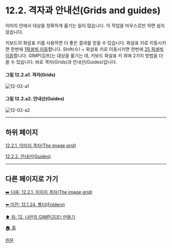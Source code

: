 # 12.2. 격자과 안내선(Grids and guides)
이미지 안에서 대상을 정확하게 옮기는 일이 많습니다. 이 작업을 마우스로만 하면 쉽지 않습니다.

키보드의 화살표 키를 사용하면 더 좋은 결과를 얻을 수 있습니다. 화살표 키로 이동시키면 한번에 [1픽셀씩 이동](./07-02-01-01-01-moving_and_resizing_the_selection_outline.md#07-02-01-01-01-s2-01)합니다. Shift(⇧) + 화살표 키로 이동시키면 한번에 [25 픽셀씩 이동](./07-02-01-01-01-moving_and_resizing_the_selection_outline.md#07-02-01-01-01-s2-02)합니다. GIMP(김프)는 대상을 옮기는 데, 키보드 화살표 키 외에 2가지 방법을 더 쓸 수 있습니다. 바로 격자(Grids)과 안내선(Guides)입니다.

<a id="12-02-a1"></a>

#### 그림 12.2.a1. 격자(Grids)
![12-02-a1](https://github.com/wonder13662/gimp/assets/15767104/bc624c6c-eae5-4884-bfee-75ebef4e1628)

<a id="12-02-a2"></a>

#### 그림 12.2.a2. 안내선(Guides)
![12-02-a2](https://github.com/wonder13662/gimp/assets/15767104/a6bd80c7-ae5e-440f-be3e-269db2b55803)

***

## 하위 페이지

[12.2.1. 이미지 격자(The image grid)](./12-02-01-the-image-grid.md)

[12.2.2. 안내선(Guides)](./12-02-02-guides.md)

***

## 다른 페이지로 가기

[➡️ 다음: 12.2.1. 이미지 격자(The image grid)](./12-02-01-the-image-grid.md)

[⬅️ 이전: 12.1.24. 폴더(Folders)](./12-01-24-folders.md)

[⬆️ 위: 12. 나만의 GIMP(김프) 만들기](./12-00-enrich-my-gimp.md)

[🏠 홈](./00-home.md)

[원문](https://docs.gimp.org/2.10/ko/gimp-concepts-image-grid-and-guides.html)
